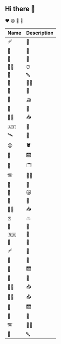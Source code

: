 ## Hi there 👋

♥ 😄 🥇 🦫

|Name|Description|
|:---|:-----|
| 🩹 | 🥈 |
| 🧮 | 🧃 |
| 📇 | 👼 |
| 🧑‍🎨 | ⏰ |
| 🥈 | 🔤 |
| 🦫 | 🧑‍🚀 |
| 🔡 | 🍎 |
| 🦡 | 🛺 |
| 🤱 | 🥑 |
| 👰‍♀️ | 📥 |
| 🇦🇫 | 🦫 |
| 🛰️ | 🏪 |
| 😲 | 🪣 |
| 🤱 | 🛗 |
| 🥉 | 🗂️ |
| 🪗 | 👰‍♀️ |
| 🐡 | 🏪 |
| 🔡 | 😿 |
| 🤱 | 🥑 |
| 👰‍♀️ | 📥 |
| ⏰ | ♒ |
| 🧮 | 🧑 |
| 🇧🇻 | 🎱 |
| 👼 | 🧮 |
| 🩹 | 🏺 |
| 🥈 | 🧮 |
| 🤱 | 🛗 |
| 🤱 | 🥑 |
| 👰‍♀️ | 📥 |
| 👰‍♀️ | 📥 |
| 🤱 | 🛗 |
| 🔡 | 🍎 |
| 🪗 | 👰‍♀️ |
| 🥈 | 🔤 |
